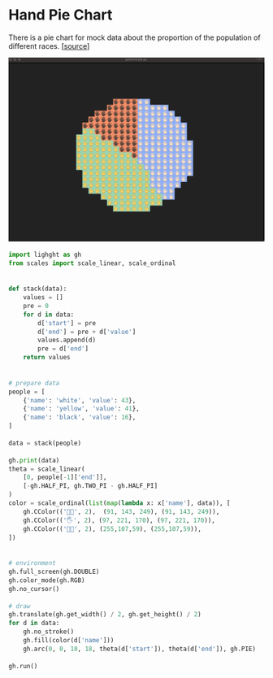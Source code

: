 # Hand Pie Chart

There is a pie chart for mock data about the proportion of the population of different races. [[source](../../examples/pie.py)]

![preview.md](https://raw.githubusercontent.com/charming-art/public-files/master/example_piechart.png)

```py
import lighght as gh
from scales import scale_linear, scale_ordinal


def stack(data):
    values = []
    pre = 0
    for d in data:
        d['start'] = pre
        d['end'] = pre + d['value']
        values.append(d)
        pre = d['end']
    return values


# prepare data
people = [
    {'name': 'white', 'value': 43},
    {'name': 'yellow', 'value': 41},
    {'name': 'black', 'value': 16},
]

data = stack(people)

gh.print(data)
theta = scale_linear(
    [0, people[-1]['end']],
    [-gh.HALF_PI, gh.TWO_PI - gh.HALF_PI]
)
color = scale_ordinal(list(map(lambda x: x['name'], data)), [
    gh.CColor(('🖐🏻', 2),  (91, 143, 249), (91, 143, 249)),
    gh.CColor(('🖐️', 2), (97, 221, 170), (97, 221, 170)),
    gh.CColor(('🖐🏿', 2), (255,107,59), (255,107,59)),
])


# environment
gh.full_screen(gh.DOUBLE)
gh.color_mode(gh.RGB)
gh.no_cursor()

# draw
gh.translate(gh.get_width() / 2, gh.get_height() / 2)
for d in data:
    gh.no_stroke()
    gh.fill(color(d['name']))
    gh.arc(0, 0, 18, 18, theta(d['start']), theta(d['end']), gh.PIE)

gh.run()
```
